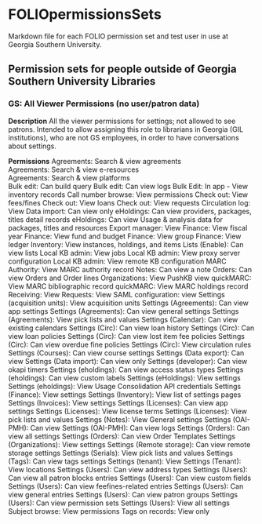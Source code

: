 # FOLIOpermissionsSets
Markdown file for each FOLIO permission set and test user in use at Georgia Southern University.

## Permission sets for people outside of Georgia Southern University Libraries

### GS:  All Viewer Permissions (no user/patron data)

**Description**
All the viewer permissions for settings; not allowed to see patrons.  Intended to allow assigning this role to librarians in Georgia (GIL institutions), who are not GS employees, in order to have conversations about settings.

**Permissions**
Agreements: Search & view agreements  
Agreements: Search & view e-resources  
Agreements: Search & view platforms  
Bulk edit: Can build query
Bulk edit: Can view logs
Bulk Edit: In app - View inventory records
Call number browse: View permissions
Check out: View fees/fines
Check out: View loans
Check out: View requests
Circulation log: View
Data import: Can view only
eHoldings: Can view providers, packages, titles detail records
eHoldings: Can view Usage & analysis data for packages, titles and resources
Export manager: View
Finance: View fiscal year
Finance: View fund and budget
Finance: View group
Finance: View ledger
Inventory: View instances, holdings, and items
Lists (Enable): Can view lists
Local KB admin: View jobs
Local KB admin: View proxy server configuration
Local KB admin: View remote KB configuration
MARC Authority: View MARC authority record
Notes: Can view a note
Orders: Can view Orders and Order lines
Organizations: View
PushKB view
quickMARC: View MARC bibliographic record
quickMARC: View MARC holdings record
Receiving: View
Requests: View
SAML configuration: view
Settings (acquisition units): View acquisition units
Settings (Agreements): Can view app settings
Settings (Agreements): Can view general settings
Settings (Agreements): View pick lists and values
Settings (Calendar): Can view existing calendars
Settings (Circ): Can view loan history
Settings (Circ): Can view loan policies
Settings (Circ): Can view lost item fee policies
Settings (Circ): Can view overdue fine policies
Settings (Circ): View circulation rules
Settings (Courses): Can view course settings
Settings (Data export): Can view
Settings (Data import): Can view only
Settings (developer): Can view okapi timers
Settings (eholdings): Can view access status types
Settings (eholdings): Can view custom labels
Settings (eHoldings): View settings
Settings (eholdings): View Usage Consolidation API credentials
Settings (Finance): View settings
Settings (Inventory): View list of settings pages
Settings (Invoices): View settings
Settings (Licenses): Can view app settings
Settings (Licenses): View license terms
Settings (Licenses): View pick lists and values
Settings (Notes): View General settings
Settings (OAI-PMH): Can view
Settings (OAI-PMH): Can view logs
Settings (Orders): Can view all settings
Settings (Orders): Can view Order Templates
Settings (Organizations): View settings
Settings (Remote storage): Can view remote storage settings
Settings (Serials): View pick lists and values
Settings (Tags): Can view tags settings
Settings (tenant): View
Settings (Tenant): View locations
Settings (Users): Can view address types
Settings (Users): Can view all patron blocks entries
Settings (Users): Can view custom fields
Settings (Users): Can view feefines-related entries
Settings (Users): Can view general entries
Settings (Users): Can view patron groups
Settings (Users): Can view permission sets
Settings (Users): View all settings
Subject browse: View permissions
Tags on records: View only
